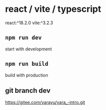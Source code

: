 # react / vite / typescript
react:^18.2.0
vite:^3.2.3  

## `npm run dev`
start with development
## `npm run build`
build with production

## git branch dev
https://gitee.com/yarayu/yara_-intro.git
